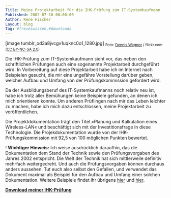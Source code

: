 ```yaml
---
Title: Meine Projektarbeit für die IHK-Prüfung zum IT-Systemkaufmann
Published: 2002-07-10 00:00:00
Author: René Fischer
Layout: blog
Tag: #freieswissen,#downloads
---
```

[image tumblr_od3a8jvcgv1uqknc0o1_1280.jpg]
<sub>Foto: [Dennis Wegner](https://www.flickr.com/photos/der_dennis/) / flickr.com ([CC BY-NC-SA 2.0](https://creativecommons.org/licenses/by-nc-sa/2.0/))</sub>

Die IHK-Prüfung zum IT-Systemkaufmann sieht vor, das neben den schriftlichen Prüfungen auch eine sogenannte Projektarbeit durchgeführt wird. In Vorbereitung auf diese Projektarbeit habe ich im Internet nach Beispielen gesucht, die mir eine ungefähre Vorstellung darüber geben, welcher Aufbau und Umfang von der Prüfungskommission gefordert wird.

Da der Ausbildungsberuf des IT-Systemkaufmanns noch relativ neu ist, habe ich trotz aller Bemühungen keine Beispiele gefunden, an denen ich mich orientieren konnte. Um anderen Prüflingen nach mir das Leben leichter zu machen, habe ich mich dazu entschlossen, meine Projektarbeit zu veröffentlichen.

Die Projektdokumentation trägt den Titel »Planung und Kalkulation eines Wireless-LAN« und beschäftigt sich mit der Investitionsfrage in diese Technologie. Die Projekdokumentation wurde von der IHK-Prüfungskommission mit 92,5 von 100 möglichen Punkten bewertet.

! **Wichtiger Hinweis:** Ich weise ausdrücklich daraufhin, das die Dokumentation dem Stand der Technik sowie den Prüfungsvorgaben des Jahres 2002 entspricht. Die Welt der Technik hat sich mittlerweile definitiv mehrfach weitergedreht. Und auch die Prüfungsvorgaben können durchaus anders aussehen. Tut euch also selbst den Gefallen, und verwendet das Dokument maximal als Beispiel für den Aufbau und Umfang einer solchen Dokumentation. Weitere Beispiele findet ihr übrigens [hier](http://it-infothek.de/privat/projekt.html) und [hier](http://www.begga.de/download/projekte/?job=it-sk).

**[Download meiner IHK-Prüfung](/media/downloads/projektarbeit-fuer-die-ihk-pruefung-zum-it-systemkaufmann/projektarbeit_it-systemkaufmann_2002.pdf)**